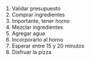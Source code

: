 1. Validar presupuesto
2. Comprar ingredientes
3. Importante, tener horno
4. Mezclar ingredientes
5. Agregar agua
6. Incorporarlo al horno
7. Esperar entre 15 y 20 minutos
8. Disfruar la pizza